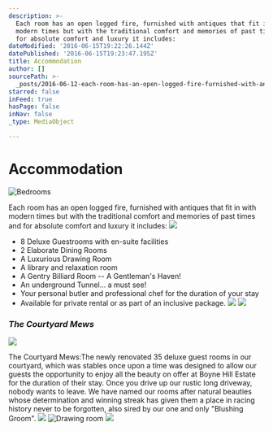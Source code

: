 ```yaml
---
description: >-
  Each room has an open logged fire, furnished with antiques that fit in with
  modern times but with the traditional comfort and memories of past times and
  for absolute comfort and luxury it includes:
dateModified: '2016-06-15T19:22:26.144Z'
datePublished: '2016-06-15T19:23:47.195Z'
title: Accommodation
author: []
sourcePath: >-
  _posts/2016-06-12-each-room-has-an-open-logged-fire-furnished-with-antiques-t.md
starred: false
inFeed: true
hasPage: false
inNav: false
_type: MediaObject

---
```

# Accommodation
![Bedrooms](https://the-grid-user-content.s3-us-west-2.amazonaws.com/ff192167-9cad-4a39-bc74-fe5f6a9de805.jpg)

Each room has an open logged fire, furnished with antiques that fit in with modern times but with the traditional comfort and memories of past times and for absolute comfort and luxury it includes:
![](https://the-grid-user-content.s3-us-west-2.amazonaws.com/e3d6c2fb-0373-4574-a9f5-feedb410d6bc.jpg)

* 8 Deluxe Guestrooms with en-suite facilities
* 2 Elaborate Dining Rooms
* A Luxurious Drawing Room
* A library and relaxation room
* A Gentry Billiard Room -- A Gentleman's Haven!
* An underground Tunnel... a must see!
* Your personal butler and professional chef for the duration of your stay
* Available for private rental or as part of an inclusive package.
![](https://the-grid-user-content.s3-us-west-2.amazonaws.com/76cc7eaf-f1a8-4825-b66c-1d28ec235948.jpg)
![](https://the-grid-user-content.s3-us-west-2.amazonaws.com/14d6fcef-931d-4728-9a31-dcfa448a8cea.jpg)

### _**The Courtyard Mews**_
![](https://s3-us-west-2.amazonaws.com/the-grid-img/p/3f0f93e0330b40fe9c5c48a0257f5d5a1114ee7b.jpg)

The Courtyard Mews:The newly renovated 35 deluxe guest rooms in our courtyard, which was stables once upon a time was designed to allow our guests the opportunity to enjoy all the beauty on offer at Boyne Hill Estate for the duration of their stay. Once you drive up our rustic long driveway, nobody wants to leave. We have named our rooms after natural beauties whose determination and winning streak has given them a place in racing history never to be forgotten, also sired by our one and only "Blushing Groom".
![](https://the-grid-user-content.s3-us-west-2.amazonaws.com/fb1ee0ae-86c6-455f-b5e7-73faadd73d0a.jpg)
![Drawing room](https://the-grid-user-content.s3-us-west-2.amazonaws.com/818a317b-e92f-4094-a956-3647fa6206f9.jpg)
![](https://the-grid-user-content.s3-us-west-2.amazonaws.com/fe4e1142-0175-455f-9837-5e137900f6ff.jpg)